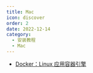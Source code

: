 ```yaml
---
title: Mac
icon: discover
order: 2
date: 2022-12-14
category:
  - 安装教程
  - Mac
---
```


- [<FontIcon icon="page"/> Docker：Linux 应用容器引擎](Docker.md)